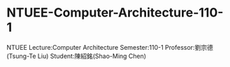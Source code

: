 # NTUEE-Computer-Architecture-110-1

NTUEE 
Lecture:Computer Architecture
Semester:110-1
Professor:劉宗德(Tsung-Te Liu)
Student:陳紹銘(Shao-Ming Chen)
